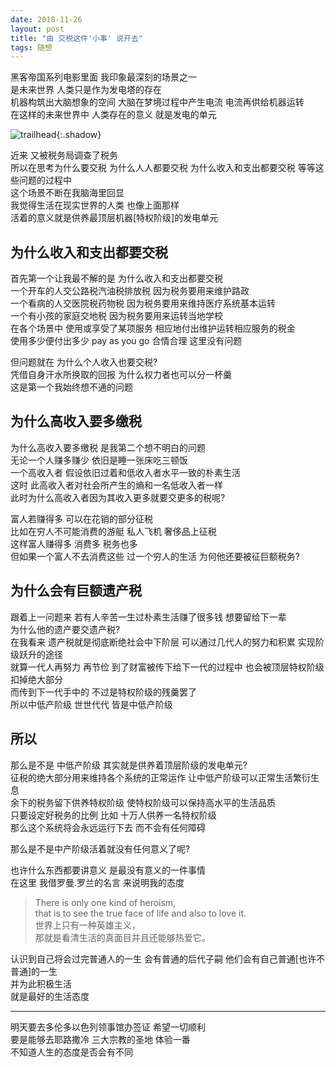 ```yaml
---
date: 2018-11-26
layout: post
title: "由 交税这件'小事' 说开去"
tags: 随想
---
```


黑客帝国系列电影里面 我印象最深刻的场景之一   
是未来世界 人类只是作为发电塔的存在   
机器构筑出大脑想象的空间 大脑在梦境过程中产生电流 电流再供给机器运转   
在这样的未来世界中 人类存在的意义 就是发电的单元   
<!--more-->
![trailhead](../../../assets/photo/2018-12-02/DoEk.gif){:.shadow}

近来 又被税务局调查了税务   
所以在思考为什么要交税 为什么人人都要交税 为什么收入和支出都要交税 等等这些问题的过程中   
这个场景不断在我脑海里回显   
我觉得生活在现实世界的人类 也像上面那样   
活着的意义就是供养最顶层机器[特权阶级]的发电单元   

## 为什么收入和支出都要交税   

首先第一个让我最不解的是 为什么收入和支出都要交税   
一个开车的人交公路税汽油税排放税 因为税务要用来维护路政   
一个看病的人交医院税药物税 因为税务要用来维持医疗系统基本运转   
一个有小孩的家庭交地税 因为税务要用来运转当地学校   
在各个场景中 使用或享受了某项服务 相应地付出维护运转相应服务的税金   
使用多少便付出多少 pay as you go 合情合理 这里没有问题   

但问题就在 为什么个人收入也要交税?   
凭借自身汗水所换取的回报 为什么权力者也可以分一杯羹   
这是第一个我始终想不通的问题   


## 为什么高收入要多缴税   

为什么高收入要多缴税 是我第二个想不明白的问题   
无论一个人赚多赚少 依旧是睡一张床吃三顿饭   
一个高收入者 假设依旧过着和低收入者水平一致的朴素生活   
这时 此高收入者对社会所产生的熵和一名低收入者一样   
此时为什么高收入者因为其收入更多就要交更多的税呢?

富人若赚得多 可以在花销的部分征税   
比如在穷人不可能消费的游艇 私人飞机 奢侈品上征税    
这样富人赚得多 消费多 税务也多   
但如果一个富人不去消费这些 过一个穷人的生活 为何他还要被征巨额税务?

## 为什么会有巨额遗产税   

跟着上一问题来 若有人辛苦一生过朴素生活赚了很多钱 想要留给下一辈   
为什么他的遗产要交遗产税?   
在我看来 遗产税就是彻底断绝社会中下阶层 可以通过几代人的努力和积累 实现阶级跃升的途径   
就算一代人再努力 再节俭 到了财富被传下给下一代的过程中 也会被顶层特权阶级扣掉绝大部分   
而传到下一代手中的 不过是特权阶级的残羹罢了   
所以中低产阶级 世世代代 皆是中低产阶级   

## 所以

那么是不是 中低产阶级 其实就是供养着顶层阶级的发电单元?   
征税的绝大部分用来维持各个系统的正常运作 让中低产阶级可以正常生活繁衍生息    
余下的税务留下供养特权阶级 使特权阶级可以保持高水平的生活品质   
只要设定好税务的比例 比如 十万人供养一名特权阶级   
那么这个系统将会永远运行下去 而不会有任何障碍   

那么是不是中产阶级活着就没有任何意义了呢?   

也许什么东西都要讲意义 是最没有意义的一件事情   
在这里 我借罗曼.罗兰的名言 来说明我的态度   

> There is only one kind of heroism,    
> that is to see the true face of life and also to love it.   
> 世界上只有一种英雄主义，   
> 那就是看清生活的真面目并且还能够热爱它。   

认识到自己将会过完普通人的一生 会有普通的后代子嗣 他们会有自己普通[也许不普通]的一生   
并为此积极生活   
就是最好的生活态度   

---

明天要去多伦多以色列领事馆办签证 希望一切顺利   
要是能够去耶路撒冷 三大宗教的圣地 体验一番  
 不知道人生的态度是否会有不同   
























